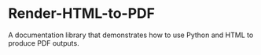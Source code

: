 # Render-HTML-to-PDF
A documentation library that demonstrates how to use Python and HTML to produce PDF outputs.
